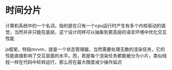 # 时间分片
计算机系统中的一个名词，指的是在只有一个cpu运行时产生有多个内核驱动的错觉，当然并非只能在底层，这个设计同样可以抽象到更高层的语言环境中优化交互性能

js框架，特指mvvm，就是一个状态管理器，当然需要处理无数的渲染任务，它的性能直接影响了交互层面的水平。而，若是每个渲染任务都能被分为小片，类似线程一样在代码中轮转运行，那么将在最大限度减少操作延迟
